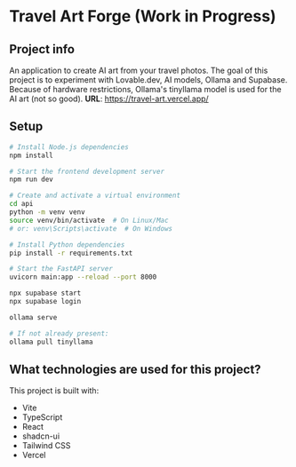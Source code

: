 # Travel Art Forge (Work in Progress)

## Project info
An application to create AI art from your travel photos. The goal of this project is to experiment with Lovable.dev, AI models, Ollama and Supabase. Because of hardware restrictions, Ollama's tinyllama model is used for the AI art (not so good).
**URL**: https://travel-art.vercel.app/

## Setup

```sh
# Install Node.js dependencies
npm install

# Start the frontend development server
npm run dev
```

```sh
# Create and activate a virtual environment
cd api
python -m venv venv
source venv/bin/activate  # On Linux/Mac
# or: venv\Scripts\activate  # On Windows

# Install Python dependencies
pip install -r requirements.txt

# Start the FastAPI server
uvicorn main:app --reload --port 8000
```

```sh
npx supabase start
npx supabase login
```

```sh
ollama serve

# If not already present:
ollama pull tinyllama
```

## What technologies are used for this project?

This project is built with:
- Vite
- TypeScript
- React
- shadcn-ui
- Tailwind CSS
- Vercel
